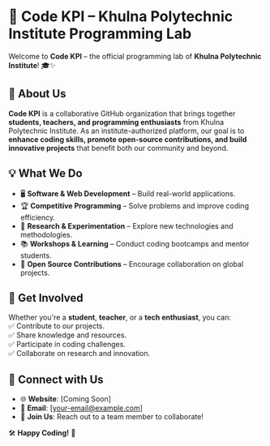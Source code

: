 # 🚀 Code KPI – Khulna Polytechnic Institute Programming Lab  

Welcome to **Code KPI** – the official programming lab of **Khulna Polytechnic Institute**! 🎓✨  

## 📌 About Us  
**Code KPI** is a collaborative GitHub organization that brings together **students, teachers, and programming enthusiasts** from Khulna Polytechnic Institute. As an institute-authorized platform, our goal is to **enhance coding skills, promote open-source contributions, and build innovative projects** that benefit both our community and beyond.  

## 💡 What We Do  
- 🖥 **Software & Web Development** – Build real-world applications.  
- 🏆 **Competitive Programming** – Solve problems and improve coding efficiency.  
- 🔬 **Research & Experimentation** – Explore new technologies and methodologies.  
- 📚 **Workshops & Learning** – Conduct coding bootcamps and mentor students.  
- 🤝 **Open Source Contributions** – Encourage collaboration on global projects.  

## 🚀 Get Involved  
Whether you're a **student**, **teacher**, or a **tech enthusiast**, you can:  
✅ Contribute to our projects.  
✅ Share knowledge and resources.  
✅ Participate in coding challenges.  
✅ Collaborate on research and innovation.  

## 📢 Connect with Us  
- 🌐 **Website**: [Coming Soon]  
- 📧 **Email**: [your-email@example.com]  
- 📌 **Join Us**: Reach out to a team member to collaborate!  

🛠 **Happy Coding!** 🚀  
